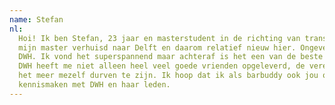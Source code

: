 ```yaml
---
name: Stefan
nl:
  Hoi! Ik ben Stefan, 23 jaar en masterstudent in de richting van transport, infrastructuur en logistiek. Ik ben voor
  mijn master verhuisd naar Delft en daarom relatief nieuw hier. Ongeveer een jaar geleden kwam ik voor het eerst bij
  DWH. Ik vond het superspannend maar achteraf is het een van de beste dingen die ik ooit heb gedaan. 
  DWH heeft me niet alleen heel veel goede vrienden opgeleverd, de vereniging heeft me ook enorm geholpen bij 
  het meer mezelf durven te zijn. Ik hoop dat ik als barbuddy ook jou op een laagdrempelige manier kan laten 
  kennismaken met DWH en haar leden.
---
```

